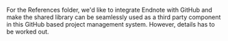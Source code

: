 For the References folder, we'd like to integrate Endnote with GitHub and make the shared library can be seamlessly used as a third party component in this GitHub based project management system. However, details has to be worked out.